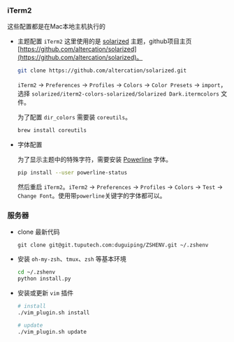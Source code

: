 ### **iTerm2**
这些配置都是在Mac本地主机执行的

- 主题配置
    `iTerm2` 这里使用的是 [solarized](http://ethanschoonover.com/solarized) 主题，github项目主页 [https://github.com/altercation/solarized](https://github.com/altercation/solarized)。
    
    ```zsh
    git clone https://github.com/altercation/solarized.git
    ```
    `iTerm2` -> `Preferences` -> `Profiles` -> `Colors` -> `Color Presets` -> `import`，选择 `solarized/iterm2-colors-solarized/Solarized Dark.itermcolors` 文件。

    为了配置 `dir_colors` 需要装 `coreutils`。

    ```zsh
    brew install coreutils
    ```
- 字体配置

    为了显示主题中的特殊字符，需要安装 [Powerline](https://powerline.readthedocs.io/en/master/) 字体。

    ```zsh
    pip install --user powerline-status
    ```
    然后重启 `iTerm2`。`iTerm2` -> `Preferences` -> `Profiles` -> `Colors` -> `Test` -> `Change Font`。使用带`powerline`关键字的字体都可以。

### **服务器**
- clone 最新代码

    ```
    git clone git@git.tuputech.com:duguiping/ZSHENV.git ~/.zshenv
    ```

- 安装 `oh-my-zsh`、`tmux`、`zsh` 等基本环境

    ```zsh
    cd ~/.zshenv
    python install.py
    ```

- 安装或更新 `vim` 插件

    ```zsh
    # install
    ./vim_plugin.sh install
    
    # update
    ./vim_plugin.sh update
    ```
